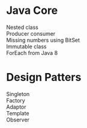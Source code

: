 # Java Core 
Nested class <br/>
Producer consumer <br/>
Missing numbers using BitSet<br/>
Immutable class <br/>
ForEach from Java 8 <br/>

# Design Patters
Singleton <br/>
Factory <br/>
Adaptor <br/>
Template <br/>
Observer <br/>
